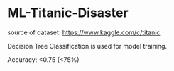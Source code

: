# ML-Titanic-Disaster
source of dataset: https://www.kaggle.com/c/titanic

Decision Tree Classification is used for model training.

Accuracy: <0.75 (<75%)
